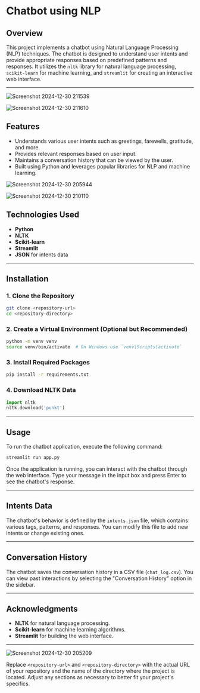 
# Chatbot using NLP

## Overview
This project implements a chatbot using Natural Language Processing (NLP) techniques. The chatbot is designed to understand user intents and provide appropriate responses based on predefined patterns and responses. It utilizes the `nltk` library for natural language processing, `scikit-learn` for machine learning, and `streamlit` for creating an interactive web interface.

---
![Screenshot 2024-12-30 211539](https://github.com/user-attachments/assets/a03efb08-a417-4de5-b1a1-410b0cc92e76)

![Screenshot 2024-12-30 211610](https://github.com/user-attachments/assets/f653be8c-d473-44d6-9fad-bfe8dc4abf4d)

## Features
- Understands various user intents such as greetings, farewells, gratitude, and more.
- Provides relevant responses based on user input.
- Maintains a conversation history that can be viewed by the user.
- Built using Python and leverages popular libraries for NLP and machine learning.
  

![Screenshot 2024-12-30 205944](https://github.com/user-attachments/assets/61d64648-d92c-4e83-a1b9-0f199106431c)

![Screenshot 2024-12-30 210110](https://github.com/user-attachments/assets/228a41d3-1c54-4028-b0fd-ab66c01f20a6)

## Technologies Used
- **Python**
- **NLTK**
- **Scikit-learn**
- **Streamlit**
- **JSON** for intents data

---

## Installation

### 1. Clone the Repository
```bash
git clone <repository-url>
cd <repository-directory>
```

### 2. Create a Virtual Environment (Optional but Recommended)
```bash
python -m venv venv
source venv/bin/activate  # On Windows use `venv\Scripts\activate`
```

### 3. Install Required Packages
```bash
pip install -r requirements.txt
```

### 4. Download NLTK Data
```python
import nltk
nltk.download('punkt')
```

---

## Usage
To run the chatbot application, execute the following command:
```bash
streamlit run app.py
```

Once the application is running, you can interact with the chatbot through the web interface. Type your message in the input box and press Enter to see the chatbot's response.

---

## Intents Data
The chatbot's behavior is defined by the `intents.json` file, which contains various tags, patterns, and responses. You can modify this file to add new intents or change existing ones.

---

## Conversation History
The chatbot saves the conversation history in a CSV file (`chat_log.csv`). You can view past interactions by selecting the "Conversation History" option in the sidebar.


---

## Acknowledgments
- **NLTK** for natural language processing.
- **Scikit-learn** for machine learning algorithms.
- **Streamlit** for building the web interface.

---
![Screenshot 2024-12-30 205209](https://github.com/user-attachments/assets/26aa3304-1266-4fde-8847-244ffb8c33aa)



Replace `<repository-url>` and `<repository-directory>` with the actual URL of your repository and the name of the directory where the project is located. Adjust any sections as necessary to better fit your project's specifics.
